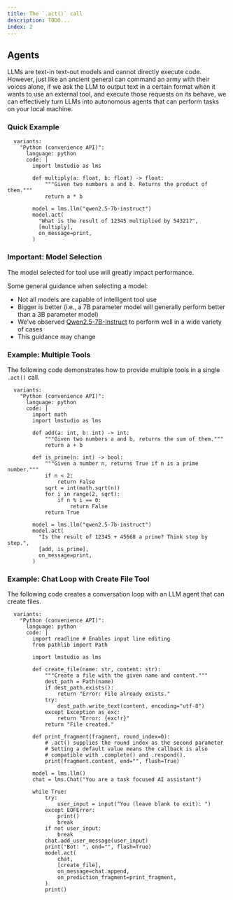 ```yaml
---
title: The `.act()` call
description: TODO...
index: 2
---
```


## Agents

LLMs are text-in text-out models and cannot directly execute code. However, just like an ancient general can command an army with their voices alone, if we ask the LLM to output text in a certain format when it wants to use an external tool, and execute those requests on its behave, we can effectively turn LLMs into autonomous agents that can perform tasks on your local machine.

### Quick Example

```lms_code_snippet
  variants:
    "Python (convenience API)":
      language: python
      code: |
        import lmstudio as lms

        def multiply(a: float, b: float) -> float:
            """Given two numbers a and b. Returns the product of them."""
            return a * b

        model = lms.llm("qwen2.5-7b-instruct")
        model.act(
          "What is the result of 12345 multiplied by 54321?",
          [multiply],
          on_message=print,
        )
```

### Important: Model Selection

The model selected for tool use will greatly impact performance.

Some general guidance when selecting a model:

- Not all models are capable of intelligent tool use
- Bigger is better (i.e., a 7B parameter model will generally perform better than a 3B parameter model)
- We've observed [Qwen2.5-7B-Instruct](https://model.lmstudio.ai/download/lmstudio-community/Qwen2.5-7B-Instruct-GGUF) to perform well in a wide variety of cases
- This guidance may change

### Example: Multiple Tools

The following code demonstrates how to provide multiple tools in a single `.act()` call.

```lms_code_snippet
  variants:
    "Python (convenience API)":
      language: python
      code: |
        import math
        import lmstudio as lms

        def add(a: int, b: int) -> int:
            """Given two numbers a and b, returns the sum of them."""
            return a + b

        def is_prime(n: int) -> bool:
            """Given a number n, returns True if n is a prime number."""
            if n < 2:
                return False
            sqrt = int(math.sqrt(n))
            for i in range(2, sqrt):
                if n % i == 0:
                    return False
            return True

        model = lms.llm("qwen2.5-7b-instruct")
        model.act(
          "Is the result of 12345 + 45668 a prime? Think step by step.",
          [add, is_prime],
          on_message=print,
        )
```

### Example: Chat Loop with Create File Tool

The following code creates a conversation loop with an LLM agent that can create files.

```lms_code_snippet
  variants:
    "Python (convenience API)":
      language: python
      code: |
        import readline # Enables input line editing
        from pathlib import Path

        import lmstudio as lms

        def create_file(name: str, content: str):
            """Create a file with the given name and content."""
            dest_path = Path(name)
            if dest_path.exists():
                return "Error: File already exists."
            try:
                dest_path.write_text(content, encoding="utf-8")
            except Exception as exc:
                return "Error: {exc!r}"
            return "File created."

        def print_fragment(fragment, round_index=0):
            # .act() supplies the round index as the second parameter
            # Setting a default value means the callback is also
            # compatible with .complete() and .respond().
            print(fragment.content, end="", flush=True)

        model = lms.llm()
        chat = lms.Chat("You are a task focused AI assistant")

        while True:
            try:
                user_input = input("You (leave blank to exit): ")
            except EOFError:
                print()
                break
            if not user_input:
                break
            chat.add_user_message(user_input)
            print("Bot: ", end="", flush=True)
            model.act(
                chat,
                [create_file],
                on_message=chat.append,
                on_prediction_fragment=print_fragment,
            )
            print()

```
